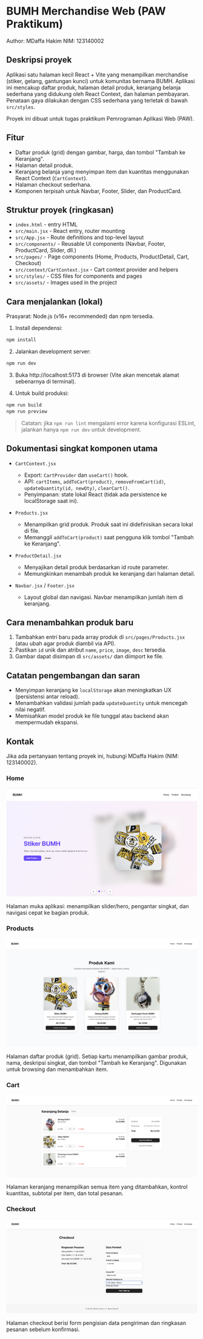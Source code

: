 # BUMH Merchandise Web (PAW Praktikum)

Author: MDaffa Hakim
NIM: 123140002

## Deskripsi proyek

Aplikasi satu halaman kecil React + Vite yang menampilkan merchandise (stiker, gelang, gantungan kunci) untuk komunitas bernama BUMH. Aplikasi ini mencakup daftar produk, halaman detail produk, keranjang belanja sederhana yang didukung oleh React Context, dan halaman pembayaran. Penataan gaya dilakukan dengan CSS sederhana yang terletak di bawah `src/styles`.

Proyek ini dibuat untuk tugas praktikum Pemrograman Aplikasi Web (PAW).

## Fitur

- Daftar produk (grid) dengan gambar, harga, dan tombol "Tambah ke Keranjang".
- Halaman detail produk.
- Keranjang belanja yang menyimpan item dan kuantitas menggunakan React Context (`CartContext`).
- Halaman checkout sederhana.
- Komponen terpisah untuk Navbar, Footer, Slider, dan ProductCard.

## Struktur proyek (ringkasan)

- `index.html` - entry HTML
- `src/main.jsx` - React entry, router mounting
- `src/App.jsx` - Route definitions and top-level layout
- `src/components/` - Reusable UI components (Navbar, Footer, ProductCard, Slider, dll.)
- `src/pages/` - Page components (Home, Products, ProductDetail, Cart, Checkout)
- `src/context/CartContext.jsx` - Cart context provider and helpers
- `src/styles/` - CSS files for components and pages
- `src/assets/` - Images used in the project

## Cara menjalankan (lokal)

Prasyarat: Node.js (v16+ recommended) dan npm tersedia.

1. Install dependensi:

```bash
npm install
```

2. Jalankan development server:

```bash
npm run dev
```

3. Buka http://localhost:5173 di browser (Vite akan mencetak alamat sebenarnya di terminal).

4. Untuk build produksi:

```bash
npm run build
npm run preview
```

> Catatan: jika `npm run lint` mengalami error karena konfigurasi ESLint, jalankan hanya `npm run dev` untuk development.

## Dokumentasi singkat komponen utama

- `CartContext.jsx`
	- Export: `CartProvider` dan `useCart()` hook.
	- API: `cartItems`, `addToCart(product)`, `removeFromCart(id)`, `updateQuantity(id, newQty)`, `clearCart()`.
	- Penyimpanan: state lokal React (tidak ada persistence ke localStorage saat ini).

- `Products.jsx`
	- Menampilkan grid produk. Produk saat ini didefinisikan secara lokal di file.
	- Memanggil `addToCart(product)` saat pengguna klik tombol "Tambah ke Keranjang".

- `ProductDetail.jsx`
	- Menyajikan detail produk berdasarkan id route parameter.
	- Memungkinkan menambah produk ke keranjang dari halaman detail.

- `Navbar.jsx` / `Footer.jsx`
	- Layout global dan navigasi. Navbar menampilkan jumlah item di keranjang.

## Cara menambahkan produk baru

1. Tambahkan entri baru pada array produk di `src/pages/Products.jsx` (atau ubah agar produk diambil via API).
2. Pastikan `id` unik dan atribut `name`, `price`, `image`, `desc` tersedia.
3. Gambar dapat disimpan di `src/assets/` dan diimport ke file.

## Catatan pengembangan dan saran

- Menyimpan keranjang ke `localStorage` akan meningkatkan UX (persistensi antar reload).
- Menambahkan validasi jumlah pada `updateQuantity` untuk mencegah nilai negatif.
- Memisahkan model produk ke file tunggal atau backend akan mempermudah ekspansi.

## Kontak

Jika ada pertanyaan tentang proyek ini, hubungi MDaffa Hakim (NIM: 123140002).



### Home
![Home](docs/screenshots/home.png)

Halaman muka aplikasi: menampilkan slider/hero, pengantar singkat, dan navigasi cepat ke bagian produk.

### Products
![Products](docs/screenshots/products.png)

Halaman daftar produk (grid). Setiap kartu menampilkan gambar produk, nama, deskripsi singkat, dan tombol "Tambah ke Keranjang". Digunakan untuk browsing dan menambahkan item.


### Cart
![Cart](docs/screenshots/cart.png)

Halaman keranjang menampilkan semua item yang ditambahkan, kontrol kuantitas, subtotal per item, dan total pesanan.

### Checkout
![Checkout](docs/screenshots/checkout.png)

Halaman checkout berisi form pengisian data pengiriman dan ringkasan pesanan sebelum konfirmasi.



